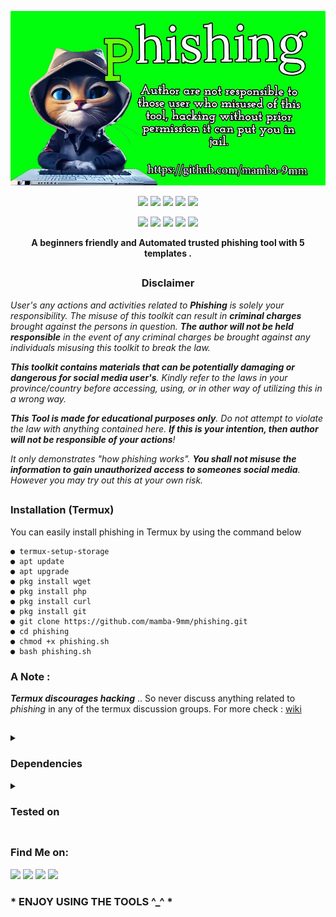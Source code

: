 <!-- Phishing -->

<p align="center">
  <img src=".github/misc/logo.png">
</p>

<p align="center">
  <img src="https://img.shields.io/badge/Version-6.9-green?style=for-the-badge">
  <img src="https://img.shields.io/github/license/mamba-9mm/phishing?style=for-the-badge">
  <img src="https://img.shields.io/github/stars/mamba-9mm/phishing?style=for-the-badge">
  <img src="https://img.shields.io/github/issues/mamba-9mm/phishing?color=red&style=for-the-badge">
  <img src="https://img.shields.io/github/forks/mamba-9mm/phishing?color=teal&style=for-the-badge">
</p>

<p align="center">
  <img src="https://img.shields.io/badge/Author-mamba--9mm-blue?style=flat-square">
  <img src="https://img.shields.io/badge/Open%20Source-Yes-darkgreen?style=flat-square">
  <img src="https://img.shields.io/badge/Maintained%3F-Yes-lightblue?style=flat-square">
  <img src="https://img.shields.io/badge/Written%20In-Bash-darkcyan?style=flat-square">
  <img
src="https://hits.seeyoufarm.com/api/count/incr/badge.svg?url=https%3A%2F%2Fgithub.com%2Fmamba-9mm%2Fphishing&title=Visitors&edge_flat=false"/></a>
</p>

<p align="center"><b>A beginners friendly and Automated trusted phishing tool with 5 templates .</b></p>

##

<h3><p align="center">Disclaimer</p></h3>

<i>User's any actions and activities related to <b>Phishing</b> is solely your responsibility. The misuse of this toolkit can result in <b>criminal charges</b> brought against the persons in question. <b>The author will not be held responsible</b> in the event of any criminal charges be brought against any individuals misusing this toolkit to break the law.

<b>This toolkit contains materials that can be potentially damaging or dangerous for social media user's</b>. Kindly refer to the laws in your province/country before accessing, using, or in  other way of utilizing this in a wrong way.

<b>This Tool is made for educational purposes only</b>. Do not attempt to violate the law with anything contained here. <b>If this is your intention, then author will not be responsible of your actions</b>!

It only demonstrates "how phishing works". <b>You shall not misuse the information to gain unauthorized access to someones social media</b>. However you may try out this at your own risk.</i>

##

### Installation (Termux)
You can easily install phishing in Termux by using the command below
```
● termux-setup-storage
● apt update
● apt upgrade
● pkg install wget
● pkg install php
● pkg install curl
● pkg install git
● git clone https://github.com/mamba-9mm/phishing.git
● cd phishing
● chmod +x phishing.sh
● bash phishing.sh
```
### A Note : 
***Termux discourages hacking*** .. So never discuss anything related to *phishing* in any of the termux discussion groups. For more check : [wiki](https://wiki.termux.com/wiki/Hacking)

##

<details>
  <summary><h3>Dependencies</h3></summary>

<b>Phishing</b> requires following programs to run properly - 
- `git`
- `curl`
- `php`

> All the dependencies will be installed automatically when you run **Phishing** for the first time.
</details>

<details>
  <summary><h3>Tested on</h3></summary>

- **Ubuntu**
- **Debian**
- **Arch**
- **Manjaro**
- **Fedora**
- **Termux**
</details>

##

### Find Me on:
<p align="left">
  <a href="https://www.facebook.com/mambamentality9mm?mibextid=ZbWKwL" target="_blank"><img src="https://img.shields.io/badge/Facebook-blue?style=for-the-badge&logo=facebook"></a>
     <a href="https://m.me/mambamentality9mm" target="_blank"><img src="https://img.shields.io/badge/Chat-Messenger-blue?style=for-the-badge&logo=messenger"></a>
  </a>
  <a href="https://github.com/mamba-9mm" target="_blank"><img src="https://img.shields.io/badge/Github-MAMBA--9MM-green?style=for-the-badge&logo=github"></a>
 <a href="https://instagram.com/mamba9mm?igshid=MzMyNGUyNmU2YQ==" target="_blank"><img src="https://img.shields.io/badge/IG-mamba--9mm-red?style=for-the-badge&logo=instagram"></a>
</p>


### * ENJOY USING THE TOOLS ^_^ *


<!-- // -->







